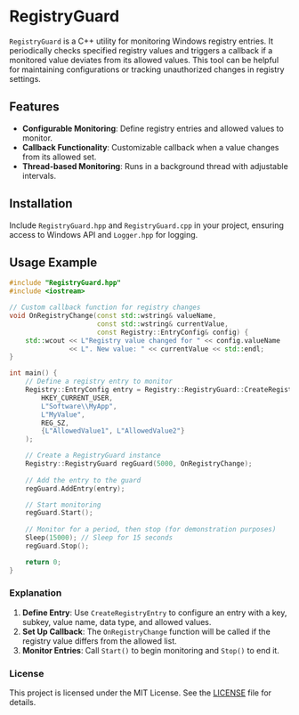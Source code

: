 # RegistryGuard

`RegistryGuard` is a C++ utility for monitoring Windows registry entries. It periodically checks specified registry
values and triggers a callback if a monitored value deviates from its allowed values. This tool can be helpful for
maintaining configurations or tracking unauthorized changes in registry settings.

## Features

- **Configurable Monitoring**: Define registry entries and allowed values to monitor.
- **Callback Functionality**: Customizable callback when a value changes from its allowed set.
- **Thread-based Monitoring**: Runs in a background thread with adjustable intervals.

## Installation

Include `RegistryGuard.hpp` and `RegistryGuard.cpp` in your project, ensuring access to Windows API and `Logger.hpp` for
logging.

## Usage Example

```cpp
#include "RegistryGuard.hpp"
#include <iostream>

// Custom callback function for registry changes
void OnRegistryChange(const std::wstring& valueName,
                      const std::wstring& currentValue,
                      const Registry::EntryConfig& config) {
    std::wcout << L"Registry value changed for " << config.valueName 
               << L". New value: " << currentValue << std::endl;
}

int main() {
    // Define a registry entry to monitor
    Registry::EntryConfig entry = Registry::RegistryGuard::CreateRegistryEntry(
        HKEY_CURRENT_USER,
        L"Software\\MyApp",
        L"MyValue",
        REG_SZ,
        {L"AllowedValue1", L"AllowedValue2"}
    );

    // Create a RegistryGuard instance
    Registry::RegistryGuard regGuard(5000, OnRegistryChange);
    
    // Add the entry to the guard
    regGuard.AddEntry(entry);

    // Start monitoring
    regGuard.Start();
    
    // Monitor for a period, then stop (for demonstration purposes)
    Sleep(15000); // Sleep for 15 seconds
    regGuard.Stop();

    return 0;
}
```

### Explanation

1. **Define Entry**: Use `CreateRegistryEntry` to configure an entry with a key, subkey, value name, data type, and
   allowed values.
2. **Set Up Callback**: The `OnRegistryChange` function will be called if the registry value differs from the allowed
   list.
3. **Monitor Entries**: Call `Start()` to begin monitoring and `Stop()` to end it.

### License

This project is licensed under the MIT License. See the [LICENSE](LICENSE-MIT) file for details.